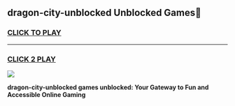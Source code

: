 
## dragon-city-unblocked Unblocked Games👋
<h3>
<a href="https://news.freeplayer.one?title=dragon-city-unblocked&ref=16F">CLICK TO PLAY</a></h3>
<hr>

<h3>
<a href="https://news.freeplayer.one?title=dragon-city-unblocked&ref=16F">CLICK 2 PLAY</a>
  
</h3>

<a href="https://news.freeplayer.one?title=dragon-city-unblocked&ref=16F/"><img src="https://clearcache.store/games.png"></a>


**dragon-city-unblocked games unblocked: Your Gateway to Fun and Accessible Online Gaming**
